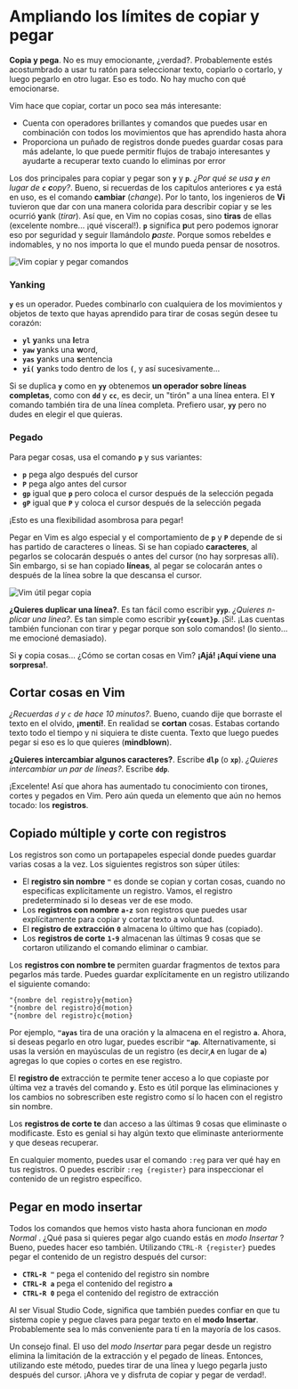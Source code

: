 # Ampliando los límites de copiar y pegar

**Copia y pega**. No es muy emocionante, ¿verdad?. Probablemente estés acostumbrado a usar tu ratón para seleccionar texto, copiarlo o cortarlo, y luego pegarlo en otro lugar. Eso es todo. No hay mucho con qué emocionarse.

Vim hace que copiar, cortar un poco sea más interesante:

- Cuenta con operadores brillantes y comandos que puedes usar en combinación con todos los movimientos que has aprendido hasta ahora
- Proporciona un puñado de registros donde puedes guardar cosas para más adelante, lo que puede permitir flujos de trabajo interesantes y ayudarte a recuperar texto cuando lo eliminas por error

Los dos principales para copiar y pegar son **`y`** y **`p`**. *¿Por qué se usa **`y`** en lugar de **`c`** **c**opy?*. Bueno, si recuerdas de los capítulos anteriores **`c`** ya está en uso, es el comando **cambiar** (*change*). Por lo tanto, los ingenieros de **Vi** tuvieron que dar con una manera colorida para describir copiar y se les ocurrió **y**ank (*tirar*). Así que, en Vim no copias cosas, sino **tiras** de ellas (excelente nombre... ¡qué visceral!). **`p`** significa **p**ut pero podemos ignorar eso por seguridad y seguir llamándolo ***p**aste*. Porque somos rebeldes e indomables, y no nos importa lo que el mundo pueda pensar de nosotros.

![Vim copiar y pegar comandos](https://www.barbarianmeetscoding.com/images/vim-copy-paste-commands.jpg)

### Yanking

**`y`** es un operador. Puedes combinarlo con cualquiera de los movimientos y objetos de texto que hayas aprendido para tirar de cosas según desee tu corazón:

- **`yl`** **y**anks una **l**etra
- **`yaw`** **y**anks una **w**ord,
- **`yas`** **y**anks una **s**entencia
- **`yi(`** **y**anks todo dentro de los **`(`**, y así sucesivamente...

Si se duplica **`y`** como en **`yy`** obtenemos **un operador sobre líneas completas**, como con **`dd`** y **`cc`**, es decir, un "tirón" a una línea entera. El **`Y`** comando también tira de una línea completa. Prefiero usar, **`yy`** pero no dudes en elegir el que quieras.

### Pegado

Para pegar cosas, usa el comando **`p`** y sus variantes:

- **`p`** pega algo después del cursor
- **`P`** pega algo antes del cursor
- **`gp`** igual que **`p`** pero coloca el cursor después de la selección pegada
- **`gP`** igual que **`P`** y coloca el cursor después de la selección pegada

¡Esto es una flexibilidad asombrosa para pegar!

Pegar en Vim es algo especial y el comportamiento de **`p`** y **`P`** depende de si has partido de caracteres o líneas. Si se han copiado **caracteres**, al pegarlos se colocarán después o antes del cursor (no hay sorpresas allí). Sin embargo, si se han copiado **líneas**, al pegar se colocarán antes o después de la línea sobre la que descansa el cursor.

![Vim útil pegar copia](https://www.barbarianmeetscoding.com/images/vim-useful-copy-pasting.jpg)

**¿Quieres duplicar una línea?**. Es tan fácil como escribir **`yyp`**. *¿Quieres n-plicar una línea?*. Es tan simple como escribir **`yy{count}p`**. ¡Si!. ¡Las cuentas también funcionan con tirar y pegar porque son solo comandos! (lo siento... me emocioné demasiado).

Si **`y`** copia cosas... ¿Cómo se cortan cosas en Vim? **¡Ajá! ¡Aquí viene una sorpresa!**.

## Cortar cosas en Vim

*¿Recuerdas `d` y `c` de hace 10 minutos?*. Bueno, cuando dije que borraste el texto en el olvido, **¡mentí!**. En realidad se **cortan** cosas. Estabas cortando texto todo el tiempo y ni siquiera te diste cuenta. Texto que luego puedes pegar si eso es lo que quieres (**mindblown**).

**¿Quieres intercambiar algunos caracteres?**. Escribe **`dlp`** (o **`xp`**). *¿Quieres intercambiar un par de líneas?*. Escribe **`ddp`**.

¡Excelente! Así que ahora has aumentado tu conocimiento con tirones, cortes y pegados en Vim. Pero aún queda un elemento que aún no hemos tocado: los **registros**.

## Copiado múltiple y corte con registros

Los registros son como un portapapeles especial donde puedes guardar varias cosas a la vez. Los siguientes registros son súper útiles:

- El **registro sin nombre** **`"`** es donde se copian y cortan cosas, cuando no especificas explícitamente un registro. Vamos, el registro predeterminado si lo deseas ver de ese modo.
- Los **registros con nombre** **`a-z`** son registros que puedes usar explícitamente para copiar y cortar texto a voluntad.
- El **registro de extracción** **`0`** almacena lo último que has (copiado).
- Los **registros de corte** **`1-9`** almacenan las últimas 9 cosas que se cortaron utilizando el comando eliminar o cambiar.

Los **registros con nombre te** permiten guardar fragmentos de textos para pegarlos más tarde. Puedes guardar explícitamente en un registro utilizando el siguiente comando:

```text
"{nombre del registro}y{motion}
"{nombre del registro}d{motion}
"{nombre del registro}c{motion}
```

Por ejemplo, **`"ayas`** tira de una oración y la almacena en el registro **`a`**. Ahora, si deseas pegarlo en otro lugar, puedes escribir **`"ap`**. Alternativamente, si usas la versión en mayúsculas de un registro (es decir,**`A`** en lugar de **`a`**) agregas lo que copies o cortes en ese registro.

El **registro de** extracción te permite tener acceso a lo que copiaste por última vez a través del comando **`y`**. Esto es útil porque las eliminaciones y los cambios no sobrescriben este registro como sí lo hacen con el registro sin nombre.

Los **registros de corte te** dan acceso a las últimas 9 cosas que eliminaste o modificaste. Esto es genial si hay algún texto que eliminaste anteriormente y que deseas recuperar.

En cualquier momento, puedes usar el comando `:reg` para ver qué hay en tus registros. O puedes escribir `:reg {register}` para inspeccionar el contenido de un registro específico.

## Pegar en modo insertar

Todos los comandos que hemos visto hasta ahora funcionan en *modo Normal* . ¿Qué pasa si quieres pegar algo cuando estás en *modo Insertar* ? Bueno, puedes hacer eso también. Utilizando `CTRL-R {register}` puedes pegar el contenido de un registro después del cursor:

- **`CTRL-R "`** pega el contenido del registro sin nombre
- **`CTRL-R a`** pega el contenido del registro **`a`**
- **`CTRL-R 0`** pega el contenido del registro de extracción

Al ser Visual Studio Code, significa que también puedes confiar en que tu sistema copie y pegue claves para pegar texto en el **modo Insertar**. Probablemente sea lo más conveniente para tí en la mayoría de los casos.

Un consejo final. El uso del *modo Insertar* para pegar desde un registro elimina la limitación de la extracción y el pegado de líneas. Entonces, utilizando este método, puedes tirar de una línea y luego pegarla justo después del cursor. ¡Ahora ve y disfruta de copiar y pegar de verdad!.